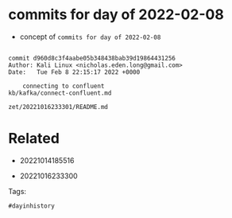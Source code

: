 # commits for day of 2022-02-08

- concept of `commits for day of 2022-02-08`

```

commit d960d8c3f4aabe05b348438bab39d19864431256
Author: Kali Linux <nicholas.eden.long@gmail.com>
Date:   Tue Feb 8 22:15:17 2022 +0000

    connecting to confluent
kb/kafka/connect-confluent.md
```

` zet/20221016233301/README.md `

# Related

- 20221014185516

- 20221016233300

Tags:

    #dayinhistory
